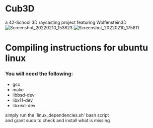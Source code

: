 # Cub3D
a 42-School 3D raycasting project featuring Wolfenstein3D
![Screenshot_20220210_153823](https://user-images.githubusercontent.com/77735052/153456894-36cdf22c-335f-42a5-ab2a-69afad0b3c40.png)
![Screenshot_20220210_175811](https://user-images.githubusercontent.com/77735052/153457636-61bbb624-a591-4d13-a921-e25244631d3c.png)
# Compiling instructions for ubuntu linux
### You will need the following:
<p>
<ul>
	<li> gcc </li>
	<li> make </li>
	<li> libbsd-dev </li>
	<li> libx11-dev </li>
	<li> libxext-dev</li>
</ul>
</p>
<p>
simply run the 'linux_dependencies.sh' bash script<br>
and grant sudo to check and install what is missing
</p>
